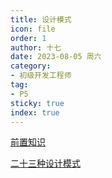 ```yaml
---
title: 设计模式
icon: file
order: 1
author: 十七
date: 2023-08-05 周六
category:
- 初级开发工程师
tag:
- P5
sticky: true
index: true
---
```


[前置知识](01_前置知识/前置知识.md)

[二十三种设计模式](02_二十三种设计模式/二十三种设计模式.md)



